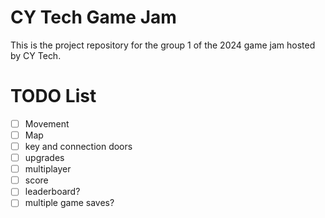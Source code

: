 # CY Tech Game Jam

This is the project repository for the group 1 of the 2024 game jam hosted by CY Tech.

# TODO List
- [ ] Movement
- [ ] Map
- [ ] key and connection doors
- [ ] upgrades
- [ ] multiplayer
- [ ] score
- [ ] leaderboard?
- [ ] multiple game saves?
